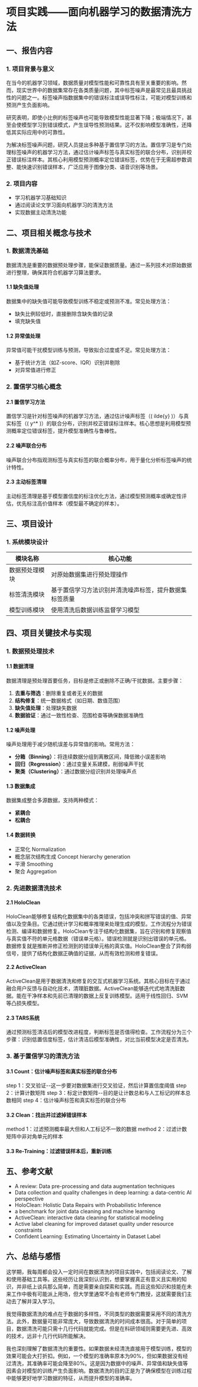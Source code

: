 # 项目实践——面向机器学习的数据清洗方法

## 一、报告内容

### 1. 项目背景与意义
在当今的机器学习领域，数据质量对模型性能和可靠性具有至关重要的影响。然而，现实世界中的数据集常存在各类质量问题，其中标签噪声是最常见且最具挑战性的问题之一。标签噪声指数据集中的错误标注或误导性标注，可能对模型训练和预测产生负面影响。

研究表明，即使小比例的标签噪声也可能导致模型性能显著下降；极端情况下，甚至会使模型学习到错误模式，产生误导性预测结果。这不仅影响模型准确性，还降低其实际应用中的可靠性。

为解决标签噪声问题，研究人员提出多种基于置信学习的方法。置信学习是专门处理标签噪声的机器学习方法，通过估计噪声标签与真实标签的联合分布，识别并校正错误标注样本。其核心利用模型预测概率定位错误标签，优势在于无需超参数调整、能快速识别错误样本，广泛应用于图像分类、语音识别等场景。

### 2. 项目内容
- 学习机器学习基础知识
- 通过阅读论文学习面向机器学习的清洗方法
- 实现数据主动清洗功能

## 二、项目相关概念与技术

### 1. 数据清洗基础
数据清洗是重要的数据预处理步骤，能保证数据质量。通过一系列技术对原始数据进行整理，确保其符合机器学习算法要求。

#### 1.1 缺失值处理
数据集中的缺失值可能导致模型训练不稳定或预测不准。常见处理方法：
- 缺失比例较低时，直接删除含缺失值的记录
- 填充缺失值

#### 1.2 异常值处理
异常值可能干扰模型训练与预测，导致拟合过度或不足。常见处理方法：
- 基于统计方法（如Z-score、IQR）识别并剔除
- 对异常值进行修正

### 2. 置信学习核心概念
#### 2.1 置信学习方法
置信学习是针对标签噪声的机器学习方法，通过估计噪声标签（\( 	ilde{y} \)）与真实标签（\( y^* \)）的联合分布，识别并校正错误标注样本。核心思想是利用模型预测概率定位错误标签，提升模型准确性与鲁棒性。

#### 2.2 噪声联合分布
噪声联合分布指观测标签与真实标签的联合概率分布，用于量化分析标签噪声的统计特性。

#### 2.3 主动标签清理
主动标签清理是基于模型置信度的标注优化方法，通过模型预测概率或确定性评估，优先标注高价值样本（模型最不确定的样本）。

## 三、项目设计

### 1. 系统模块设计

| 模块名称         | 核心功能                                                                 |
|------------------|--------------------------------------------------------------------------|
| 数据预处理模块   | 对原始数据集进行预处理操作 |
| 标签清洗模块     | 基于置信学习方法识别并清洗噪声标签，提升数据集标签质量 |
| 模型训练模块     | 使用清洗后数据训练监督学习模型 |

## 四、项目关键技术与实现

### 1. 数据预处理技术
#### 1.1 数据清理
数据清理是预处理首要任务，目标是修正或删除不正确/干扰数据。主要步骤：
1. **去重与筛选**：删除重复或者无关的数据
2. **结构修复**：统一数据格式（如日期、数值范围）
3. **缺失值处理**：处理缺失数据
4. **数据验证**：通过一致性检查、范围检查等确保数据准确性

#### 1.2 噪声处理
噪声处理用于减少随机误差与异常值的影响。常用方法：
- **分箱（Binning）**：将连续数据分组到离散区间，降低微小误差影响
- **回归（Regression）**：通过变量关系建模，削弱噪声干扰
- **聚类（Clustering）**：通过数据分组识别并处理噪声点

#### 1.3 数据集成
数据集成整合多源数据，支持两种模式：
- **紧耦合**
- **松耦合**

#### 1.4 数据转换
- 正常化 Normalization
- 概念层次结构生成 Concept hierarchy generation
- 平滑 Smoothing
- 聚合 Aggregation

### 2. 先进数据清洗技术
#### 2.1 HoloClean
HoloClean能够修复结构化数据集中的各类错误，包括冲突和拼写错误的值、异常值以及空条目。它通过统计学习和概率推理来处理生成的模型。工作流程分为错误检测、编译和数据修复。HoloClean专注于结构化数据集，旨在识别和修复观察值与真实值不符的单元格数据（错误单元格）。错误检测就是识别出错误的单元格。数据修复就是推断并修正检测到的错误单元格的真实值。HoloClean整合了异构弱信号，提供了结构化数据正确值的证据，从而有效检测和修复错误。

#### 2.2 ActiveClean
ActiveClean是用于数据清洗和修复的交互式机器学习系统。其核心目标在于通过融合用户反馈与自动化技术，清理脏数据。ActiveClean能够迭代式地清洗脏数据。能在干净样本和先前已清理的数据上反复训练模型。适用于线性回归、SVM等凸损失模型。

#### 2.3 TARS系统
通过预测标签清洁后的模型改进程度，判断标签是否值得检查。工作流程分为三个步骤：识别低置信度标签，估计清洁后模型准确性，对比当前模型决定是否清洗。

### 3. 基于置信学习的清洗方法

#### 3.1  Count：估计噪声标签和真实标签的联合分布
step 1：交叉验证--这一步要对数据集进行交叉验证，然后计算置信度阈值
step 2：计算计数矩阵
step 3：标定计数矩阵--目的是让计数总和与人工标记的样本总数相同
step 4：估计噪声标签和真实标签的联合分布

#### 3.2  Clean：找出并过滤掉错误样本
method 1：过滤预测概率最大但和人工标记不一致的数据
method 2：过滤计数矩阵中非对角单元的样本

#### 3.3  Re-Training：过滤错误样本后，重新训练

## 五、参考文献
- A review: Data pre-processing and data augmentation techniques
- Data collection and quality challenges in deep learning: a data-centric AI perspective
- HoloClean: Holistic Data Repairs with Probabilistic Inference
- a benchmark for joint data cleaning and machine learning
- ActiveClean: interactive data cleaning for statistical modeling
- Active label cleaning for improved dataset quality under resource constraints
- Confident Learning: Estimating Uncertainty in Dataset Label

## 六、总结与感悟

这学期，我每周都会投入一定时间在数据清洗的项目实践中，包括阅读论文、了解和使用基础工具等。这些经历让我深刻认识到，想要掌握真正有意义且实用的知识，并非纸上谈兵那么简单，而是需要亲自探索和实践。而且这些知识和技能在未来工作中极有可能派上用场，但大学里通常不会有老师专门教授，这就需要我们主动去了解并深入学习。

我觉得数据清洗的难点在于数据的多样性，不同类型的数据需要采用不同的清洗方法。此外，数据量可能非常庞大，导致数据清洗的时间成本很高。对于简单的项目，数据清洗可能只需十几行代码就能完成。但是在科研领域则需要更先进、高效的技术，远非十几行代码所能解决。

我也深刻理解了数据清洗的重要性。如果数据未经清洗直接用于模型训练，模型的效果可能会大打折扣。例如，一个模型的准确率原本为90%，但如果数据没有经过清洗，其准确率可能会降至80%。这是因为数据中的噪声、异常值和缺失值等因素会对模型的训练产生负面影响。数据清洗的目的正是为了确保模型在训练过程中能够更好地学习数据的特征，从而提升模型的准确率。



